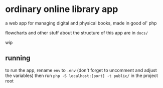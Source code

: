 # ordinary online library app

a web app for managing digital and physical books, made in good ol' php

flowcharts and other stuff about the structure of this app are in  `docs/`

wip


## running

to run the app, rename `env` to `.env` (don't forget to uncomment and adjust the variables) then run `php -S localhost:[port] -t public/` in the project root
